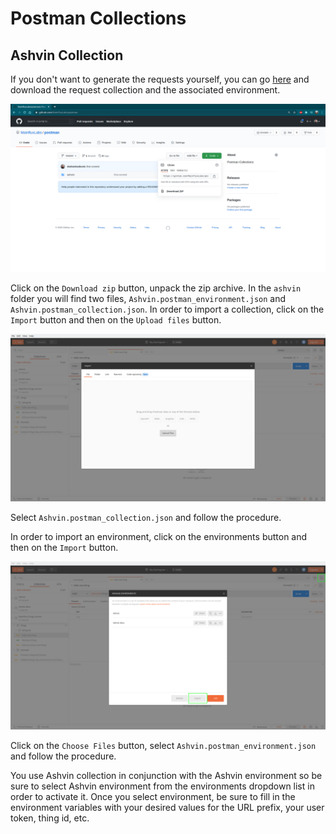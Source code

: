 # Postman Collections

## Ashvin Collection

If you don't want to generate the requests yourself, you can go [here](https://github.com/MainfluxLabs/postman/tree/master/ashvin) and download the request collection and the associated environment.

![git](img/postman-git.png)

Click on the `Download zip` button, unpack the zip archive. In the `ashvin` folder you will find two files, `Ashvin.postman_environment.json` and `Ashvin.postman_collection.json`. In order to import a collection, click on the `Import` button and then on the `Upload files` button.

![Import Openapi specification](img/postman-import-collection.png)

Select `Ashvin.postman_collection.json` and follow the procedure.

In order to import an environment, click on the environments button and then on the `Import` button.

![Import Openapi environment](img/postman-import-environment.png)

Click on the `Choose Files` button, select `Ashvin.postman_environment.json` and follow the procedure.

You use Ashvin collection in conjunction with the Ashvin environment so be sure to select Ashvin environment from the environments dropdown list in order to activate it. Once you select environment, be sure to fill in the environment variables with your desired values for the URL prefix, your user token, thing id, etc.
